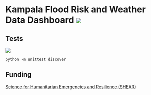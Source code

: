 # Kampala Flood Risk and Weather Data Dashboard ![](https://github.com/nclwater/shear-web/workflows/build/badge.svg)


## Tests
![](https://github.com/nclwater/shear-web/workflows/tests/badge.svg)

`python -m unittest discover`

## Funding
[Science for Humanitarian Emergencies and Resilience (SHEAR)](http://www.shear.org.uk/)
